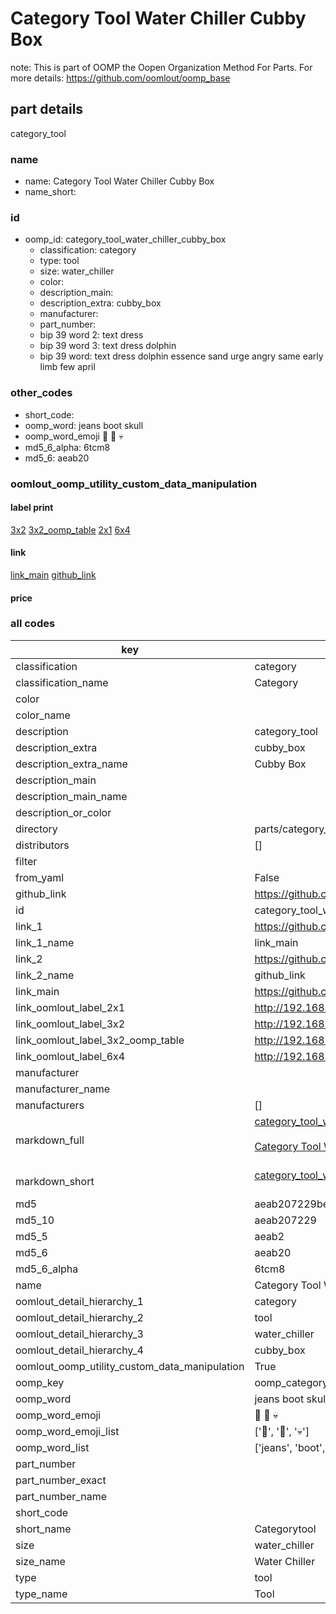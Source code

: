 # Category Tool Water Chiller Cubby Box  

note: This is part of OOMP the Oopen Organization Method For Parts. For more details: https://github.com/oomlout/oomp_base

##  part details



category_tool

### name
* name: Category Tool Water Chiller Cubby Box
* name_short: 
### id
* oomp_id: category_tool_water_chiller_cubby_box
  * classification: category
  * type: tool
  * size: water_chiller
  * color: 
  * description_main: 
  * description_extra: cubby_box
  * manufacturer: 
  * part_number: 
  * bip 39 word 2: text dress
  * bip 39 word 3: text dress dolphin
  * bip 39 word: text dress dolphin essence sand urge angry same early limb few april

### other_codes
* short_code: 
* oomp_word: jeans boot skull
* oomp_word_emoji :jeans: :boot: :skull:
* md5_6_alpha: 6tcm8
* md5_6: aeab20






### oomlout_oomp_utility_custom_data_manipulation
#### label print
[3x2](http://192.168.1.245:1112/?label=oomp%206tcm8)
[3x2_oomp_table](http://192.168.1.107:1112/?label=oomp%206tcm8)
[2x1](http://192.168.1.242:1112/?label=oomp%206tcm8)
[6x4](http://192.168.1.55:1112/?label=oomp%206tcm8)    

#### link

[link_main](https://github.com/oomlout/oomlout_oomp_current_version_messy/tree/main/parts/category_tool_water_chiller_cubby_box) [github_link](https://github.com/oomlout/oomlout_oomp_part_src/tree/main/parts/category_tool_water_chiller_cubby_box)                             

#### price







### all codes 
| key | value |  
| --- | --- |  
| classification | category |  
| classification_name | Category |  
| color |  |  
| color_name |  |  
| description | category_tool |  
| description_extra | cubby_box |  
| description_extra_name | Cubby Box |  
| description_main |  |  
| description_main_name |  |  
| description_or_color |   |  
| directory | parts/category_tool_water_chiller_cubby_box |  
| distributors | [] |  
| filter |  |  
| from_yaml | False |  
| github_link | https://github.com/oomlout/oomlout_oomp_part_src/tree/main/parts/category_tool_water_chiller_cubby_box |  
| id | category_tool_water_chiller_cubby_box |  
| link_1 | https://github.com/oomlout/oomlout_oomp_current_version_messy/tree/main/parts/category_tool_water_chiller_cubby_box |  
| link_1_name | link_main |  
| link_2 | https://github.com/oomlout/oomlout_oomp_part_src/tree/main/parts/category_tool_water_chiller_cubby_box |  
| link_2_name | github_link |  
| link_main | https://github.com/oomlout/oomlout_oomp_current_version_messy/tree/main/parts/category_tool_water_chiller_cubby_box |  
| link_oomlout_label_2x1 | http://192.168.1.242:1112/?label=oomp%206tcm8 |  
| link_oomlout_label_3x2 | http://192.168.1.245:1112/?label=oomp%206tcm8 |  
| link_oomlout_label_3x2_oomp_table | http://192.168.1.107:1112/?label=oomp%206tcm8 |  
| link_oomlout_label_6x4 | http://192.168.1.55:1112/?label=oomp%206tcm8 |  
| manufacturer |  |  
| manufacturer_name |  |  
| manufacturers | [] |  
| markdown_full | [category_tool_water_chiller_cubby_box](https://github.com/oomlout/oomlout_oomp_current_version_messy/tree/main/parts/category_tool_water_chiller_cubby_box)<br>[](https://github.com/oomlout/oomlout_oomp_current_version_messy/tree/main/parts/category_tool_water_chiller_cubby_box)<br>[Category Tool Water Chiller Cubby Box](https://github.com/oomlout/oomlout_oomp_current_version_messy/tree/main/parts/category_tool_water_chiller_cubby_box)<br><br> |  
| markdown_short | [category_tool_water_chiller_cubby_box](https://github.com/oomlout/oomlout_oomp_current_version_messy/tree/main/parts/category_tool_water_chiller_cubby_box)<br><br> |  
| md5 | aeab207229bee11fbddf94d48190aefd |  
| md5_10 | aeab207229 |  
| md5_5 | aeab2 |  
| md5_6 | aeab20 |  
| md5_6_alpha | 6tcm8 |  
| name | Category Tool Water Chiller Cubby Box |  
| oomlout_detail_hierarchy_1 | category |  
| oomlout_detail_hierarchy_2 | tool |  
| oomlout_detail_hierarchy_3 | water_chiller |  
| oomlout_detail_hierarchy_4 | cubby_box |  
| oomlout_oomp_utility_custom_data_manipulation | True |  
| oomp_key | oomp_category_tool_water_chiller_cubby_box |  
| oomp_word | jeans boot skull |  
| oomp_word_emoji | :jeans: :boot: :skull: |  
| oomp_word_emoji_list | [':jeans:', ':boot:', ':skull:'] |  
| oomp_word_list | ['jeans', 'boot', 'skull'] |  
| part_number |  |  
| part_number_exact |  |  
| part_number_name |  |  
| short_code |  |  
| short_name | Categorytool |  
| size | water_chiller |  
| size_name | Water Chiller |  
| type | tool |  
| type_name | Tool |  
